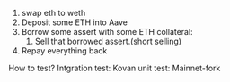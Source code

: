 1. swap eth to weth
2. Deposit some ETH into Aave
3. Borrow some assert with some ETH collateral:
    1. Sell that borrowed assert.(short selling)
4. Repay everything back


How to test?
Intgration test: Kovan
unit test: Mainnet-fork